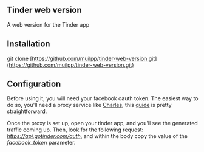 ## Tinder web version
A web version for the Tinder app

## Installation
git clone [https://github.com/muilpp/tinder-web-version.git](https://github.com/muilpp/tinder-web-version.git)

## Configuration
Before using it, you will need your facebook oauth token. The easiest way to do so, you'll need a proxy service like [Charles](https://www.charlesproxy.com/), this [guide](http://jaanus.com/debugging-http-on-an-android-phone-or-tablet-with-charles-proxy-for-fun-and-profit/) is pretty straightforward. 

Once the proxy is set up, open your tinder app, and you'll see the generated traffic coming up. Then, look for the following request: _https://api.gotinder.com/auth_, and within the body copy the value of the _facebook_token_ parameter.
